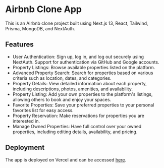 # Airbnb Clone App

This is an Airbnb clone project built using Next.js 13, React, Tailwind, Prisma,
MongoDB, and NextAuth.

## Features

- User Authentication: Sign up, log in, and log out securely using NextAuth.
  Support for authentication via GitHub and Google accounts.
- Property Listings: Browse available properties listed on the platform.
- Advanced Property Search: Search for properties based on various criteria such
  as location, dates, and categories.
- Property Details: View detailed information about each property, including
  descriptions, photos, amenities, and availability.
- Property Listing: Add your own properties to the platform's listings, allowing
  others to book and enjoy your spaces.
- Favorite Properties: Save your preferred properties to your personal favorites
  list for easy access.
- Property Reservation: Make reservations for properties you are interested in.
- Manage Owned Properties: Have full control over your owned properties,
  including editing details, availability, and pricing.

## Deployment

The app is deployed on Vercel and can be accessed
[here](https://rent-website-clone-seven.vercel.app/).
